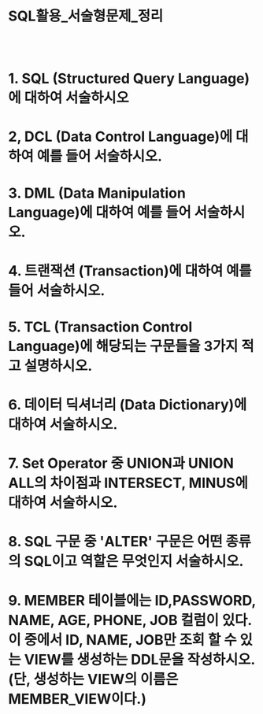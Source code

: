# SQL활용_서술형문제_정리
<br><br>

<div class="quiz quiz_01">
  <h1>1. SQL (Structured Query Language)에 대하여 서술하시오</h1>
</div>
<div class="quiz quiz_02">
  <h1>2, DCL (Data Control Language)에 대하여 예를 들어 서술하시오.</h1>
</div>
<div class="quiz quiz_03">
  <h1>3. DML (Data Manipulation Language)에 대하여 예를 들어 서술하시오.</h1>
</div>
<div class="quiz quiz_04">
  <h1>4. 트랜잭션 (Transaction)에 대하여 예를 들어 서술하시오.</h1>
</div>
<div class="quiz quiz_05">
  <h1>5. TCL (Transaction Control Language)에 해당되는 구문들을 3가지 적고 설명하시오.</h1>
</div>
<div class="quiz quiz_06">
  <h1>6. 데이터 딕셔너리 (Data Dictionary)에 대하여 서술하시오.</h1>
</div>
<div class="quiz quiz_07">
  <h1>7. Set Operator 중 UNION과 UNION ALL의 차이점과 INTERSECT, MINUS에 대하여 서술하시오.</h1>
</div>
<div class="quiz quiz_08">
  <h1>8. SQL 구문 중 'ALTER' 구문은 어떤 종류의 SQL이고 역할은 무엇인지 서술하시오.</h1>
</div>
<div class="quiz quiz_09">
  <h1>9. MEMBER 테이블에는 ID,PASSWORD, NAME, AGE, PHONE, JOB 컬럼이 있다. 이 중에서 ID, NAME, JOB만 조회 할 수 있는 VIEW를 생성하는 DDL문을 작성하시오. (단, 생성하는 VIEW의 이름은 MEMBER_VIEW이다.)</h1>
</div>
